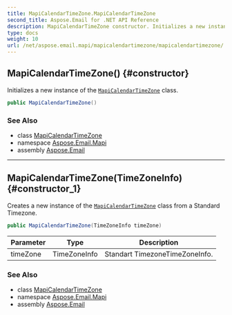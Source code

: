 ```yaml
---
title: MapiCalendarTimeZone.MapiCalendarTimeZone
second_title: Aspose.Email for .NET API Reference
description: MapiCalendarTimeZone constructor. Initializes a new instance of the MapiCalendarTimeZone class
type: docs
weight: 10
url: /net/aspose.email.mapi/mapicalendartimezone/mapicalendartimezone/
---
```

## MapiCalendarTimeZone() {#constructor}

Initializes a new instance of the [`MapiCalendarTimeZone`](../) class.

```csharp
public MapiCalendarTimeZone()
```

### See Also

* class [MapiCalendarTimeZone](../)
* namespace [Aspose.Email.Mapi](../../mapicalendartimezone/)
* assembly [Aspose.Email](../../../)

---

## MapiCalendarTimeZone(TimeZoneInfo) {#constructor_1}

Creates a new instance of the [`MapiCalendarTimeZone`](../) class from a Standard Timezone.

```csharp
public MapiCalendarTimeZone(TimeZoneInfo timeZone)
```

| Parameter | Type | Description |
| --- | --- | --- |
| timeZone | TimeZoneInfo | Standart TimezoneTimeZoneInfo. |

### See Also

* class [MapiCalendarTimeZone](../)
* namespace [Aspose.Email.Mapi](../../mapicalendartimezone/)
* assembly [Aspose.Email](../../../)


